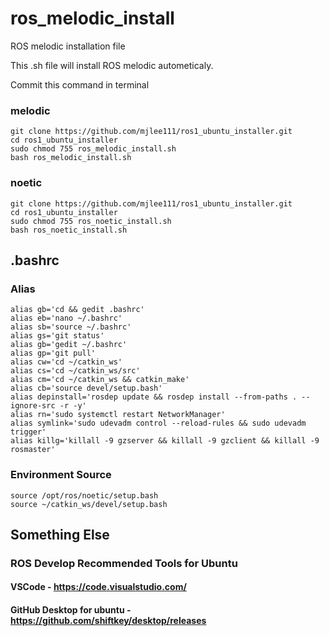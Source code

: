 # ros_melodic_install

ROS melodic installation file

This .sh file will install ROS melodic autometicaly.

Commit this command in terminal

### melodic

```shell
git clone https://github.com/mjlee111/ros1_ubuntu_installer.git
cd ros1_ubuntu_installer
sudo chmod 755 ros_melodic_install.sh
bash ros_melodic_install.sh
```

### noetic

```shell
git clone https://github.com/mjlee111/ros1_ubuntu_installer.git
cd ros1_ubuntu_installer
sudo chmod 755 ros_noetic_install.sh
bash ros_noetic_install.sh
```

## .bashrc

### Alias

```shell
alias gb='cd && gedit .bashrc'
alias eb='nano ~/.bashrc'
alias sb='source ~/.bashrc'
alias gs='git status'
alias gb='gedit ~/.bashrc'
alias gp='git pull'
alias cw='cd ~/catkin_ws'
alias cs='cd ~/catkin_ws/src'
alias cm='cd ~/catkin_ws && catkin_make'
alias cb='source devel/setup.bash'
alias depinstall='rosdep update && rosdep install --from-paths . --ignore-src -r -y'
alias rn='sudo systemctl restart NetworkManager'
alias symlink='sudo udevadm control --reload-rules && sudo udevadm trigger'
alias killg='killall -9 gzserver && killall -9 gzclient && killall -9 rosmaster'
```

### Environment Source

```shell
source /opt/ros/noetic/setup.bash
source ~/catkin_ws/devel/setup.bash
```

## Something Else

### ROS Develop Recommended Tools for Ubuntu

#### VSCode - https://code.visualstudio.com/

#### GitHub Desktop for ubuntu - https://github.com/shiftkey/desktop/releases
